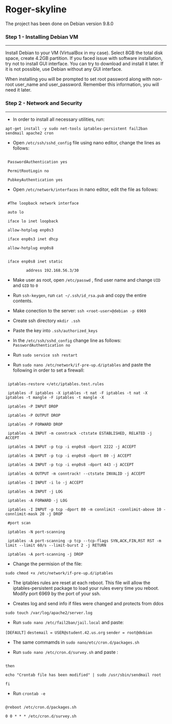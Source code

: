 # Roger-skyline

The project has been done on Debian version 9.8.0

### Step 1 - Installing Debian VM
----------------------------------------
Install Debian to your VM (VirtualBox in my case). Select 8GB the total disk space, create 4.2GB partition.
If you faced issue with software installation, try not to install GUI interface. You can try to download and install it later. If it is not possible, use Debian without any GUI interface.

When installing you will be prompted to set root password along with non-root user_name and user_password. Remember this information, you will need it later.

### Step 2 - Network and Security
-------------------------------------
* In order to install all necessary utilities, run:

`apt-get install -y sudo net-tools iptables-persistent fail2ban sendmail apache2 cron`

* Open `/etc/ssh/sshd_config` file using nano editor, change the lines as follows:

 ```Port 6969
 
  PasswordAuthentication yes
  
  PermitRootLogin no
  
  PubkeyAuthentication yes
  ```
 
 * Open `/etc/network/interfaces` in nano editor, edit the file as follows:
 
 ```source /etc/network/interfaces.d/*
  
  #The loopback network interface
  
  auto lo
  
  iface lo inet loopback
  
  allow-hotplug enp0s3
  
  iface enp0s3 inet dhcp
  
  allow-hotplug enp0s8
  
  
  iface enp0s8 inet static 
     
          address 192.168.56.3/30
  ```
  
  * Make user as root, open `/etc/passwd` , find user name and change `UID` and `GID` to `0`
  
  * Run `ssh-keygen`, run `cat ~/.ssh/id_rsa.pub` and copy the entire contents.
  
  * Make conection to the server: `ssh <root-user>@debian -p 6969`
  
  * Create ssh directory `mkdir .ssh`
  
  * Paste the key into `.ssh/authorized_keys`
  
  * In the `/etc/ssh/sshd_config` change line as follows: `PasswordAuthentication no`
  
  * Run `sudo service ssh restart`
  
  * Run `sudo nano /etc/network/if-pre-up.d/iptables` and paste the following in order to set a firewall:
  
  ```#!/Bin/bash
  
   iptables-restore </etc/iptables.test.rules
    
   iptables -F iptables -X iptables -t nat -F iptables -t nat -X iptables -t mangle -F iptables -t mangle -X
    
   iptables -P INPUT DROP
    
   iptables -P OUTPUT DROP
    
   iptables -P FORWARD DROP
    
   iptables -A INPUT -m conntrack -ctstate ESTABLISHED, RELATED -j ACCEPT
    
   iptables -A INPUT -p tcp -i enp0s8 -dport 2222 -j ACCEPT
    
   iptables -A INPUT -p tcp -i enp0s8 -dport 80 -j ACCEPT
    
   iptables -A INPUT -p tcp -i enp0s8 -dport 443 -j ACCEPT
    
   iptables -A OUTPUT -m conntrack! --ctstate INVALID -j ACCEPT
    
   iptables -I INPUT -i lo -j ACCEPT
    
   iptables -A INPUT -j LOG
    
   iptables -A FORWARD -j LOG
    
   iptables -I INPUT -p tcp -dport 80 -m connlimit -connlimit-above 10 -connlimit-mask 20 -j DROP
    
   #port scan
    
   iptables -N port-scanning
    
   iptables -A port-scanning -p tcp --tcp-flags SYN,ACK,FIN,RST RST -m limit --limit 60/s --limit-burst 2 -j RETURN

   iptables -A port-scanning -j DROP
   ```
   
   * Change the permision of the file:
   
   `sudo chmod +x /etc/network/if-pre-up.d/iptables`
   
   * The iptables rules are reset at each reboot. This file will allow the iptables-persistent package to load your rules every time you reboot. Modify port 6969 by the port of your ssh.
   
   * Creates log and send info if files were changed and protects from ddos
   
   `sudo touch /var/log/apache2/server.log`
   
   * Run `sudo nano /etc/fail2ban/jail.local` and paste:
   
   `[DEFAULT]` 
   `destemail = USER@student.42.us.org`
   `sender = root@debian`
   
   * The same commamds in `sudo nano/etc/cron.d/packages.sh`
   
   * Run `sudo nano /etc/cron.d/survey.sh` and paste :
   
  ```if [[ $(($(date +%s) - $(date +%s -r /etc/crontab))) -lt 86400 ]]
   
  then
  
  echo "Crontab file has been modified" | sudo /usr/sbin/sendmail root
  
  fi
  ```
    
   * Run `crontab -e` 
   
  ```0 4 * * 1 /etc/cron.d/packages.sh
   
  @reboot /etc/cron.d/packages.sh
  
  0 0 * * * /etc/cron.d/survey.sh
    
    
   
    
   
    
    
   
 
    
    
    
    
    
   



